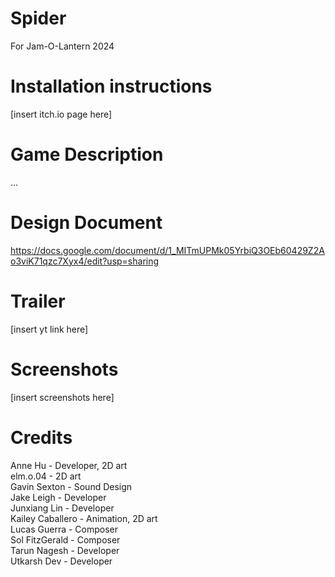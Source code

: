 # Spider
For Jam-O-Lantern 2024

# Installation instructions
[insert itch.io page here]

# Game Description
...

# Design Document
https://docs.google.com/document/d/1_MITmUPMk05YrbiQ3OEb60429Z2Ao3viK71qzc7Xyx4/edit?usp=sharing

# Trailer
[insert yt link here]

# Screenshots
[insert screenshots here]

# Credits
Anne Hu - Developer, 2D art\
elm.o.04 - 2D art\
Gavin Sexton - Sound Design\
Jake Leigh - Developer\
Junxiang Lin - Developer\
Kailey Caballero - Animation, 2D art\
Lucas Guerra - Composer\
Sol FitzGerald - Composer\
Tarun Nagesh - Developer\
Utkarsh Dev - Developer 
